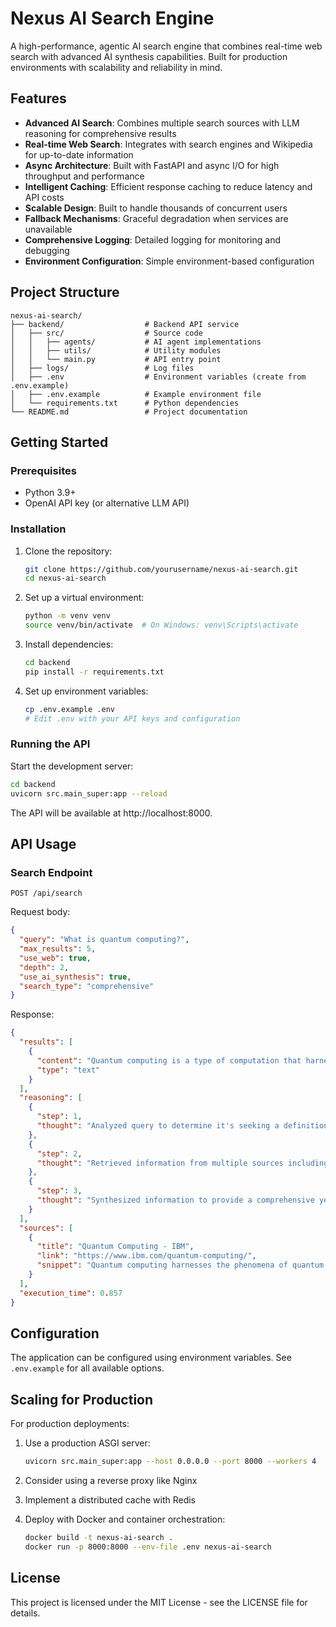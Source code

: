 # Nexus AI Search Engine

A high-performance, agentic AI search engine that combines real-time web search with advanced AI synthesis capabilities. Built for production environments with scalability and reliability in mind.

## Features

- **Advanced AI Search**: Combines multiple search sources with LLM reasoning for comprehensive results
- **Real-time Web Search**: Integrates with search engines and Wikipedia for up-to-date information
- **Async Architecture**: Built with FastAPI and async I/O for high throughput and performance
- **Intelligent Caching**: Efficient response caching to reduce latency and API costs
- **Scalable Design**: Built to handle thousands of concurrent users
- **Fallback Mechanisms**: Graceful degradation when services are unavailable
- **Comprehensive Logging**: Detailed logging for monitoring and debugging
- **Environment Configuration**: Simple environment-based configuration

## Project Structure

```
nexus-ai-search/
├── backend/                  # Backend API service
│   ├── src/                  # Source code
│   │   ├── agents/           # AI agent implementations
│   │   ├── utils/            # Utility modules
│   │   └── main.py           # API entry point
│   ├── logs/                 # Log files
│   ├── .env                  # Environment variables (create from .env.example)
│   ├── .env.example          # Example environment file
│   └── requirements.txt      # Python dependencies
└── README.md                 # Project documentation
```

## Getting Started

### Prerequisites

- Python 3.9+
- OpenAI API key (or alternative LLM API)

### Installation

1. Clone the repository:
   ```bash
   git clone https://github.com/yourusername/nexus-ai-search.git
   cd nexus-ai-search
   ```

2. Set up a virtual environment:
   ```bash
   python -m venv venv
   source venv/bin/activate  # On Windows: venv\Scripts\activate
   ```

3. Install dependencies:
   ```bash
   cd backend
   pip install -r requirements.txt
   ```

4. Set up environment variables:
   ```bash
   cp .env.example .env
   # Edit .env with your API keys and configuration
   ```

### Running the API

Start the development server:

```bash
cd backend
uvicorn src.main_super:app --reload
```

The API will be available at http://localhost:8000.

## API Usage

### Search Endpoint

```http
POST /api/search
```

Request body:

```json
{
  "query": "What is quantum computing?",
  "max_results": 5,
  "use_web": true,
  "depth": 2,
  "use_ai_synthesis": true,
  "search_type": "comprehensive"
}
```

Response:

```json
{
  "results": [
    {
      "content": "Quantum computing is a type of computation that harnesses quantum mechanical phenomena such as superposition and entanglement to perform operations on data. Unlike classical computers that use bits (0 or 1), quantum computers use quantum bits or qubits, which can exist in multiple states simultaneously. This allows quantum computers to solve certain complex problems exponentially faster than classical computers, particularly in areas like cryptography, optimization, and quantum physics simulations.",
      "type": "text"
    }
  ],
  "reasoning": [
    {
      "step": 1,
      "thought": "Analyzed query to determine it's seeking a definition and explanation of quantum computing"
    },
    {
      "step": 2,
      "thought": "Retrieved information from multiple sources including academic and educational websites"
    },
    {
      "step": 3,
      "thought": "Synthesized information to provide a comprehensive yet concise explanation"
    }
  ],
  "sources": [
    {
      "title": "Quantum Computing - IBM",
      "link": "https://www.ibm.com/quantum-computing/",
      "snippet": "Quantum computing harnesses the phenomena of quantum mechanics to deliver a huge leap forward in computation."
    }
  ],
  "execution_time": 0.857
}
```

## Configuration

The application can be configured using environment variables. See `.env.example` for all available options.

## Scaling for Production

For production deployments:

1. Use a production ASGI server:
   ```bash
   uvicorn src.main_super:app --host 0.0.0.0 --port 8000 --workers 4
   ```

2. Consider using a reverse proxy like Nginx

3. Implement a distributed cache with Redis

4. Deploy with Docker and container orchestration:
   ```bash
   docker build -t nexus-ai-search .
   docker run -p 8000:8000 --env-file .env nexus-ai-search
   ```

## License

This project is licensed under the MIT License - see the LICENSE file for details.
